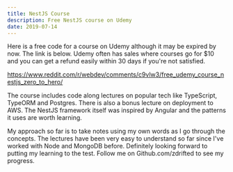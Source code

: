 ```yaml
---
title: NestJS Course
description: Free NestJS course on Udemy
date: 2019-07-14
---
```


Here is a free code for a course on Udemy although it may be expired by now. The link is below. Udemy often has sales where courses go for $10 and you can get a refund easily within 30 days if you're not satisfied.

https://www.reddit.com/r/webdev/comments/c9vlw3/free_udemy_course_nestjs_zero_to_hero/

The course includes code along lectures on popular tech like TypeScript, TypeORM and Postgres. There is also a bonus lecture on deployment to AWS. The NestJS framework itself was inspired by Angular and the patterns it uses are worth learning.

My approach so far is to take notes using my own words as I go through the concepts. The lectures have been very easy to understand so far since I've worked with Node and MongoDB before. Definitely looking forward to putting my learning to the test. Follow me on Github.com/zdrifted to see my progress.
